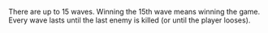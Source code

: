 There are up to 15 waves. Winning the 15th wave means winning the game.
Every wave lasts until the last enemy is killed (or until the player looses).